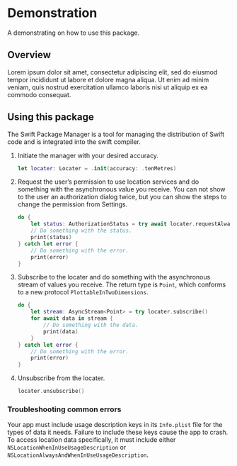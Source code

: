 # Demonstration

A demonstrating on how to use this package.

## Overview

Lorem ipsum dolor sit amet, consectetur adipiscing elit, sed do eiusmod tempor incididunt ut labore et dolore magna aliqua. Ut enim ad minim veniam, quis nostrud exercitation ullamco laboris nisi ut aliquip ex ea commodo consequat.

## Using this package

The Swift Package Manager is a tool for managing the distribution of Swift code and is integrated into the swift compiler.

1. Initiate the manager with your desired accuracy.

	```swift
	let locater: Locater = .init(accuracy: .tenMetres)
	```

2. Request the user’s permission to use location services and do something with the asynchronous value you receive. You can not show to the user an authorization dialog twice, but you can show the steps to change the permission from Settings.

	```swift
	do {
        let status: AuthorizationStatus = try await locater.requestAlwaysAuthorization()
        // Do something with the status.
        print(status)
	} catch let error {
        // Do something with the error.
        print(error)
	}
	```

3. Subscribe to the locater and do something with the asynchronous stream of values you receive. The return type is `Point`, which conforms to a new protocol `PlottableInTwoDimensions`.

    ```swift
    do {
        let stream: AsyncStream<Point> = try locater.subscribe()
        for await data in stream {
            // Do something with the data.
            print(data)
        }
	} catch let error {
        // Do something with the error.
        print(error)
	}
	```

4. Unsubscribe from the locater.

	```swift
    locater.unsubscribe()
	```

### Troubleshooting common errors

Your app must include usage description keys in its `Info.plist` file for the types of data it needs. Failure to include these keys cause the app to crash. To access location data specifically, it must include either `NSLocationWhenInUseUsageDescription` or `NSLocationAlwaysAndWhenInUseUsageDescription`.
